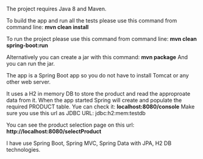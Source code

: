 The project requires Java 8 and Maven.

To build the app and run all the tests please use this command from command line: <b>mvn clean install</b>


To run the project please use this command from command line: <b>mvn clean spring-boot:run</b>

Alternatively you can create a jar with this command: <b>mvn package</b>
And you can run the jar.


The app is a Spring Boot app so you do not have to install Tomcat or any other web server.

It uses a H2 in memory DB to store the product and read the approproate data from it.
When the app started Spring will create and populate the required PRODUCT table. Yue can check it: <b>localhost:8080/console</b>
Make sure you use this url as JDBC URL: jdbc:h2:mem:testdb

You can see the product selection page on this url: <b>http://localhost:8080/selectProduct</b>


I have use Spring Boot, Spring MVC, Spring Data with JPA, H2 DB technologies.
